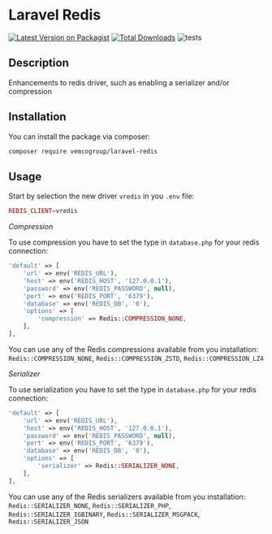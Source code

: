 # Laravel Redis

[![Latest Version on Packagist](https://img.shields.io/packagist/v/vemcogroup/laravel-redis.svg?style=flat-square)](https://packagist.org/packages/vemcogroup/laravel-redis)
[![Total Downloads](https://img.shields.io/packagist/dt/vemcogroup/laravel-redis.svg?style=flat-square)](https://packagist.org/packages/vemcogroup/laravel-redis)
![tests](https://github.com/vemcogroup/laravel-redis/workflows/tests/badge.svg)

## Description

Enhancements to redis driver, such as enabling a serializer and/or compression


## Installation

You can install the package via composer:

```bash
composer require vemcogroup/laravel-redis
```

## Usage

Start by selection the new driver `vredis` in you `.env` file:

```php
REDIS_CLIENT=vredis
```

*Compression*  

To use compression you have to set the type in `database.php` for your redis connection:

```php
'default' => [
    'url' => env('REDIS_URL'),
    'host' => env('REDIS_HOST', '127.0.0.1'),
    'password' => env('REDIS_PASSWORD', null),
    'port' => env('REDIS_PORT', '6379'),
    'database' => env('REDIS_DB', '0'),
    'options' => [
        'compression' => Redis::COMPRESSION_NONE,
    ],
],
```

You can use any of the Redis compressions available from you installation:  
`Redis::COMPRESSION_NONE`, `Redis::COMPRESSION_ZSTD`, `Redis::COMPRESSION_LZ4`

*Serializer*  

To use serialization you have to set the type in `database.php` for your redis connection:

```php
'default' => [
    'url' => env('REDIS_URL'),
    'host' => env('REDIS_HOST', '127.0.0.1'),
    'password' => env('REDIS_PASSWORD', null),
    'port' => env('REDIS_PORT', '6379'),
    'database' => env('REDIS_DB', '0'),
    'options' => [
        'serializer' => Redis::SERIALIZER_NONE,
    ],
],
```

You can use any of the Redis serializers available from you installation:    
`Redis::SERIALIZER_NONE`, `Redis::SERIALIZER_PHP`, `Redis::SERIALIZER_IGBINARY`, `Redis::SERIALIZER_MSGPACK`, `Redis::SERIALIZER_JSON`
 



